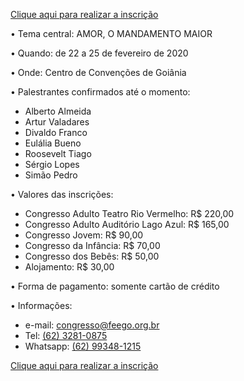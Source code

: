 [Clique aqui para realizar a inscrição](https://evento.digital/feego/36cego/principal.php)

• Tema central: AMOR, O MANDAMENTO MAIOR
 
• Quando: de 22 a 25 de fevereiro de 2020

• Onde: Centro de Convenções de Goiânia
 
• Palestrantes confirmados até o momento:
- Alberto Almeida
- Artur Valadares
- Divaldo Franco
- Eulália Bueno
- Roosevelt Tiago
- Sérgio Lopes
- Simão Pedro
 
• Valores das inscrições:
- Congresso Adulto Teatro Rio Vermelho: R$ 220,00
- Congresso Adulto Auditório Lago Azul: R$ 165,00
- Congresso Jovem: R$ 90,00
- Congresso da Infância: R$ 70,00
- Congresso dos Bebês: R$ 50,00
- Alojamento: R$ 30,00
 
• Forma de pagamento: somente cartão de crédito
 
• Informações:
- e-mail: congresso@feego.org.br
- Tel: [(62) 3281-0875](tel:06232810875)
- Whatsapp: [(62) 99348-1215](tel:062993481215)

[Clique aqui para realizar a inscrição](https://evento.digital/feego/36cego/principal.php)
